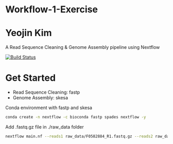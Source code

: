 
# Workflow-1-Exercise
# Yeojin Kim

A Read Sequence Cleaning & Genome Assembly pipeline using Nextflow

[![Build Status](https://travis-ci.org/joemccann/dillinger.svg?branch=master)](https://travis-ci.org/joemccann/dillinger)

# Get Started

- Read Sequence Cleaning: fastp 
- Genome Assembly: skesa

Conda environment with fastp and skesa

```sh
conda create -n nextflow -c bioconda fastp spades nextflow -y
```

Add .fastq.gz file in ./raw_data folder 

```sh
nextflow main.nf --reads1 raw_data/F0582884_R1.fastq.gz --reads2 raw_data/F0582884_R2.fastq.gz
```



